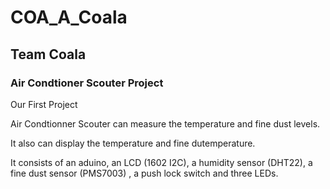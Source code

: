 # COA_A_Coala
## Team Coala
### Air Condtioner Scouter Project

Our First Project

Air Condtionner Scouter can measure the temperature and fine dust levels.

It also can display the temperature and fine dutemperature.

It consists of an aduino, an LCD (1602 I2C), a humidity sensor (DHT22), a fine dust sensor (PMS7003) , a push lock switch and three LEDs.
